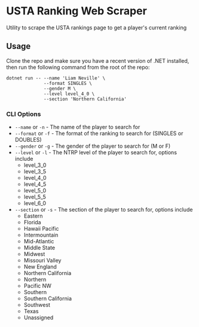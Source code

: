 # USTA Ranking Web Scraper

Utility to scrape the USTA rankings page to get a player's current ranking

## Usage

Clone the repo and make sure you have a recent version of .NET installed, then run the following command from the root of the repo:

```console
dotnet run -- --name 'Liam Neville' \
              --format SINGLES \
              --gender M \
              --level level_4_0 \
              --section 'Northern California'
```

### CLI Options

- `--name` or `-n` - The name of the player to search for
- `--format` or `-f` - The format of the ranking to search for (SINGLES or DOUBLES)
- `--gender` or `-g` - The gender of the player to search for (M or F)
- `--level` or `-l` - The NTRP level of the player to search for, options include
  - level_3_0
  - level_3_5
  - level_4_0
  - level_4_5
  - level_5_0
  - level_5_5
  - level_6_0
- `--section` or `-s` - The section of the player to search for, options include
  - Eastern
  - Florida
  - Hawaii Pacific
  - Intermountain
  - Mid-Atlantic
  - Middle State
  - Midwest
  - Missouri Valley
  - New England
  - Northern California
  - Northern
  - Pacific NW
  - Southern
  - Southern California
  - Southwest
  - Texas
  - Unassigned
